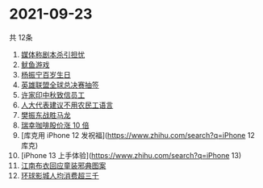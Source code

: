 # 2021-09-23
  共 12条

  <!-- BEGIN -->
  <!-- 最后更新时间:Thu Sep 23 2021 19:08:37 GMT+0000 (Coordinated Universal Time) -->
  1. [媒体称剧本杀引担忧](https://www.zhihu.com/search?q=剧本杀)
1. [鱿鱼游戏](https://www.zhihu.com/search?q=鱿鱼游戏)
1. [杨振宁百岁生日](https://www.zhihu.com/search?q=杨振宁)
1. [英雄联盟全球总决赛抽签](https://www.zhihu.com/search?q=s11)
1. [许家印中秋致信员工](https://www.zhihu.com/search?q=许家印致信)
1. [人大代表建议不用农民工语言](https://www.zhihu.com/search?q=农民工语言)
1. [樊振东战胜马龙](https://www.zhihu.com/search?q=樊振东)
1. [瑞幸咖啡股价涨 10 倍](https://www.zhihu.com/search?q=瑞幸)
1. [库克用 iPhone 12 发祝福](https://www.zhihu.com/search?q=iPhone 12 库克)
1. [iPhone 13 上手体验](https://www.zhihu.com/search?q=iPhone 13)
1. [江南布衣回应童装邪典图案](https://www.zhihu.com/search?q=江南布衣)
1. [环球影城人均消费超三千 ](https://www.zhihu.com/search?q=环球影城)
  <!-- END -->
  
